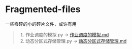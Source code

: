# Fragmented-files
一些零碎的小的碎片文件，或许有用
> 1. 作业调度的模拟.py -> <a href="https://github.com/cstd-tudoudou/Fragmented-files/blob/master/%E4%BD%9C%E4%B8%9A%E8%B0%83%E5%BA%A6%E7%9A%84%E6%A8%A1%E6%8B%9F.md">作业调度的模拟.md</a>
> 2. 动态分区式存储管理.py -> <a href="https://github.com/cstd-tudoudou/Fragmented-files/blob/master/%E5%8A%A8%E6%80%81%E5%88%86%E5%8C%BA%E5%BC%8F%E5%AD%98%E5%82%A8%E7%AE%A1%E7%90%86.md">动态分区式存储管理.md</a>
